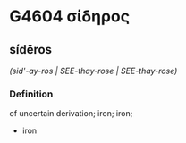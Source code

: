 # G4604 σίδηρος

## sídēros

_(sid'-ay-ros | SEE-thay-rose | SEE-thay-rose)_

### Definition

of uncertain derivation; iron; iron; 

- iron
